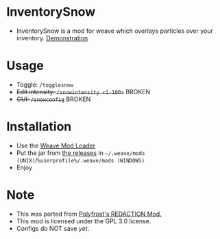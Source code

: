 # InventorySnow
- InventorySnow is a mod for weave which overlays particles over your inventory.
[Demonstration](https://imgur.com/a/0H3e1rq)
# Usage
- Toggle: `/togglesnow`
- ~~Edit intensity: `/snowintensity <1-100>`~~ BROKEN
- ~~GUI: `/snowconfig`~~ BROKEN
# Installation
- Use the [Weave Mod Loader](https://github.com/Weave-MC/Weave-Loader)
- Put the jar from [the releases](https://github.com/Tryflle/InventorySnow/releases/latest) in `~/.weave/mods (UNIX)`/`%userprofile%/.weave/mods (WINDOWS)`
- Enjoy
# Note
- This was ported from [Polyfrost's REDACTION Mod.](https://github.com/Polyfrost/REDACTION)
- This mod is licensed under the GPL 3.0 license.
- Configs do NOT save *yet*.
